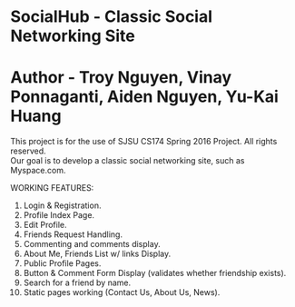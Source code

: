 # SocialHub - Classic Social Networking Site
# Author - Troy Nguyen, Vinay Ponnaganti, Aiden Nguyen, Yu-Kai Huang 
This project is for the use of SJSU CS174 Spring 2016 Project. All rights reserved.<br />
Our goal is to develop a classic social networking site, such as Myspace.com. <br />

WORKING FEATURES: <br />
1. Login & Registration. <br />
2. Profile Index Page. <br />
3. Edit Profile. <br />
4. Friends Request Handling. <br />
5. Commenting and comments display.  <br />
5. About Me, Friends List w/ links Display. <br />
6. Public Profile Pages. <br />
7. Button & Comment Form Display (validates whether friendship exists). <br />
8. Search for a friend by name. <br />
9. Static pages working (Contact Us, About Us, News). <br />
